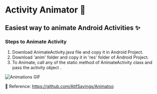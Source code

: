 # Activity Animator 💫 
## Easiest way to animate Android Activities ✨ 

### Steps to Animate Activity
1. Download AnimateActivity.java file and copy it in Android Project.
2. Download 'anim' folder and copy it in 'res' folder of Android Project.
3. To Animate, call any of the static method of AnimateActivity class and pass the activity object .

![Animations GIF](https://user-images.githubusercontent.com/83002941/179400992-53771fa3-498c-43c9-80ec-f42a6d960e40.gif)

📌 Reference: https://github.com/AtifSayings/Animatoo
